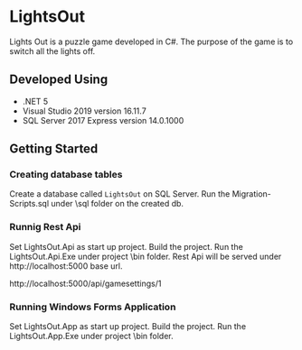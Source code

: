 # LightsOut
Lights Out is a puzzle game developed in C#. The purpose of the game is to switch all the lights off.

## Developed Using
- .NET 5
- Visual Studio 2019 version 16.11.7
- SQL Server 2017 Express version 14.0.1000

## Getting Started

### Creating database tables
Create a database called `LightsOut` on SQL Server. Run the Migration-Scripts.sql under \sql folder on the created db.

### Runnig Rest Api
Set LightsOut.Api as start up project. Build the project. Run the LightsOut.Api.Exe under project \bin folder. Rest Api will be served under http://localhost:5000 base url. 

http://localhost:5000/api/gamesettings/1

### Running Windows Forms Application
Set LightsOut.App as start up project. Build the project. Run the LightsOut.App.Exe under project \bin folder.
